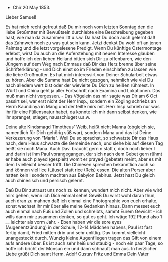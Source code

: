 + Chir 20 May 1853.

Lieber Samuel!

Es hat mich recht gefreut daß Du mir noch vom letzten Sonntag den die liebe Großmtter mit Bewußtsein durchlebte eine Beschreibung gegeben hast, wie man da zusammen litt u.s.w. Da hast Du doch auch gelernt daß das Zahnweh noch zu was gut sein kann. Jetzt denkst Du wohl oft an jenen Palmtag und die letzt vorgelesene Predigt. Wenn Du künftige Ostermontage erlebst, wirst Du auch an die Auferstehung mit neuem Interesse glauben und hoffe ich den lieben Heiland bitten sich Dir zu offenbaren, wie den Jüngern auf dem Weg nach Emmaus daß Dir das Herz brenne über seine Schrifterklärung - und Dich einst so im Frieden einschlafen zu lassen wie die liebe Großmutter. 
Es hat mich interessirt von Deiner Schularbeit etwas zu hören. Aber die Summe hast Du nicht gezogen, nehmlich wie viel Du nach alledem wert bist oder der wievielte Du Dich zu heißen rühmest. In Württ und China geht ja aller Fortschritt nach Examina und Lokationen. Das muß man nicht vergessen. - Das Vögelein das mir sagte was Dir am 6 Oct passirt sei, war erst nicht der Herr Insp., sondern ein Zögling schriebs an Herm Kaundinya in Mang und der teilte mirs mit. Herr Insp schrieb nur was ihr für eine Füllensnatur habet, da konnte ich mir dann selbst denken, wie ihr spranget, stieget, nausschluget u.s.w.

Deine alte Kindsmagd Timotheus' Weib, heißt nicht Manna (obgleich sie, namentlich für Dich gehörig süß war), sondern Mana und das ist Deine Verkezerung von "Maria". Weil Du so sprachst, so schwatzte Dir das Haus nach, dem Haus schwazte die Gemeinde nach, und siehe bis auf diesen Tag heißt sie noch Mana. Auch Dav. braucht gern n statt r, doch noch lieber l und darin ist ihm Paul vorangegangen, der sich nach dem Gebet gern rühmt er habe auch played (gespielt) womit er prayed (gebetet) meint, aber es mit dem l vielleicht besser trifft. Die Chinesen sprechen bekanntlich auch so und können viel lice (Läuse) statt rice (Reis) essen. Die alten Perser aber hatten kein l sondern machten aus Babylon Babirus. Jetzt hast Du gleich auch chinesisch und persisch gelernt.

Daß Du Dir zutraust uns noch zu kennen, wundert mich nicht. Aber wie wird mirs gehen, wenn ich Dich einmal sehe! Gewiß Du wirst wohl daran thun, auch dran zu mahnen daß ich einmal eine Photographie von euch erhalte, sonst wachset ihr mir über alle meine Gedanken hinaus. Dann messet euch auch einmal nach Fuß und Zollen und schreibts, sammt Eurem Gewicht - ich wills dann mir zusammen denken, so gut es geht. Ich wäge 192 Pfund also 1 __ leichter als vorm Jahr. - Eben haben wir die sore eyes (Augenentzündung) in der Schule, 12-14 Mädchen habens, Paul ist fast fertig damit, Fried mitten drin und sehr unlittig. Dav kommt vielleicht unangesteckt durch. Wunzig kleine Augenfliegen tragen das Gift von einem aufs andere über. Es ist auch sehr heiß und staubig - noch ein paar Tage, so hoffe ich bricht der Monsun ein und dann schnauft man aus. In herzlicher Liebe grüßt Dich samt Herm. Adolf Gustav Fritz und Emma
 Dein Vater

